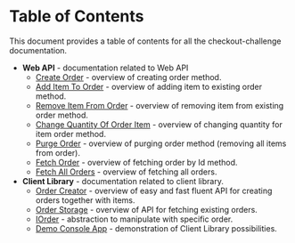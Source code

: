 # Table of Contents

This document provides a table of contents for all the checkout-challenge documentation.

* **Web API** - documentation related to Web API
  * [Create Order](api/create-order.md) - overview of creating order method.
  * [Add Item To Order](api/add-item.md) - overview of adding item to existing order method.
  * [Remove Item From Order](api/remove-item.md) - overview of removing item from existing order method.
  * [Change Quantity Of Order Item](api/change-quantity.md) - overview of changing quantity for item order method.
  * [Purge Order](api/purge-order.md) - overview of purging order method (removing all items from order).
  * [Fetch Order](api/get-order.md) - overview of fetching order by Id method.
  * [Fetch All Orders](api/get-all-orders.md) - overview of fetching all orders.
* **Client Library** - documentation related to client library.
  * [Order Creator](lib/orders-creator.md) - overview of easy and fast fluent API for creating orders together with items.
  * [Order Storage](lib/orders-storage.md) - overview of API for fetching existing orders.
  * [IOrder](lib/order.md) - abstraction to manipulate with specific order.
  * [Demo Console App](Checkout.CustomerLib.Demo/Program.cs) - demonstration of Client Library possibilities.
